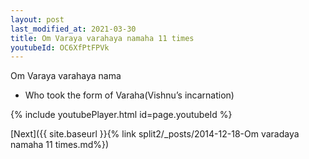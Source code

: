 ```yaml
---
layout: post
last_modified_at: 2021-03-30
title: Om Varaya varahaya namaha 11 times
youtubeId: OC6XfPtFPVk
---
```

 
 
Om Varaya varahaya nama 
 
 -  Who took the form of Varaha(Vishnu’s incarnation) 
 
  
 
  
 
 
 
 
 
 


{% include youtubePlayer.html id=page.youtubeId %}
 
[Next]({{ site.baseurl }}{% link  split2/_posts/2014-12-18-Om varadaya namaha 11 times.md%})
 
